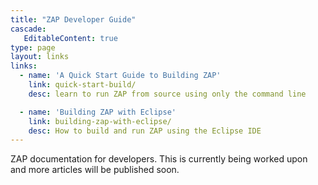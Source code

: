 ```yaml
---
title: "ZAP Developer Guide"
cascade:
   EditableContent: true
type: page
layout: links
links:
  - name: 'A Quick Start Guide to Building ZAP'
    link: quick-start-build/
    desc: learn to run ZAP from source using only the command line

  - name: 'Building ZAP with Eclipse'
    link: building-zap-with-eclipse/
    desc: How to build and run ZAP using the Eclipse IDE
---
```


ZAP documentation for developers. This is currently being worked upon and more articles will be published soon.
